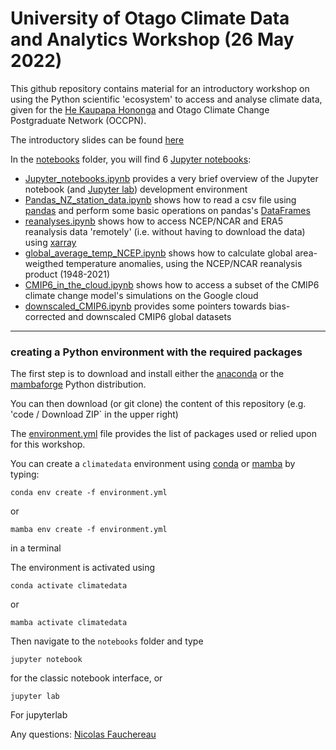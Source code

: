 # University of Otago Climate Data and Analytics Workshop (26 May 2022)

This github repository contains material for an introductory workshop on using 
the Python scientific 'ecosystem' to access and analyse climate data, given for the 
[He Kaupapa Hononga](https://www.otago.ac.nz/he-kaupapa-hononga/index.html) and Otago Climate Change Postgraduate Network (OCCPN). 

The introductory slides can be found [here](https://github.com/nicolasfauchereau/climate_data_analytics/blob/main/slides/climate_data_workshop.pdf) 

In the [notebooks](https://github.com/nicolasfauchereau/climate_data_analytics/tree/main/notebooks) folder, you will find 6 [Jupyter notebooks](https://jupyter.org/): 

- [Jupyter_notebooks.ipynb](https://github.com/nicolasfauchereau/climate_data_analytics/blob/main/notebooks/Jupyter_notebooks.ipynb) provides a very brief overview of the Jupyter notebook (and [Jupyter lab](https://jupyter.org/)) development environment  
- [Pandas_NZ_station_data.ipynb](https://github.com/nicolasfauchereau/climate_data_analytics/blob/main/notebooks/Pandas_NZ_station_data.ipynb)   shows how to read a csv file using [pandas](https://pandas.pydata.org/) and perform some basic operations on pandas's [DataFrames](https://pandas.pydata.org/docs/reference/api/pandas.DataFrame.html)  
- [reanalyses.ipynb](https://github.com/nicolasfauchereau/climate_data_analytics/blob/main/notebooks/reanalyses.ipynb) shows how to access NCEP/NCAR and ERA5 reanalysis data 'remotely' (i.e. without having to download the data) using [xarray](http://www.xarray.pydata.org)  
- [global_average_temp_NCEP.ipynb](https://github.com/nicolasfauchereau/climate_data_analytics/blob/main/notebooks/global_average_temp_NCEP.ipynb) shows how to calculate global area-weigthed temperature anomalies, using the NCEP/NCAR reanalysis product (1948-2021)  
- [CMIP6_in_the_cloud.ipynb](https://github.com/nicolasfauchereau/climate_data_analytics/blob/main/notebooks/CMIP6_in_the_cloud.ipynb) shows how to access a subset of the CMIP6 climate change model's simulations on the Google cloud  
- [downscaled_CMIP6.ipynb](https://github.com/nicolasfauchereau/climate_data_analytics/blob/main/notebooks/downscaled_CMIP6.ipynb) provides some pointers towards bias-corrected and downscaled CMIP6 global datasets  

---- 
### creating a Python environment with the required packages 

The first step is to download and install either the [anaconda](https://www.anaconda.com/) or the [mambaforge](https://github.com/conda-forge/miniforge#mambaforge) Python distribution.

You can then download (or git clone) the content of this repository (e.g. 'code / Download ZIP` in the upper right)

The [environment.yml](https://github.com/nicolasfauchereau/climate_data_analytics/blob/main/notebooks/Pandas_NZ_station_data.ipynb) file provides the list of packages used or relied upon for this workshop. 

You can create a `climatedata` environment using [conda](https://docs.conda.io/en/latest/) or [mamba](https://mamba.readthedocs.io/en/latest/) by typing: 

```
conda env create -f environment.yml
```

or 

```
mamba env create -f environment.yml​
```

in a terminal 

The environment is activated using  

```
conda activate climatedata
```

or 

```
mamba activate climatedata 
```

Then navigate to the `notebooks` folder and type 


```
jupyter notebook
```

for the classic notebook interface, or 

```
jupyter lab
```

For jupyterlab 


Any questions: [Nicolas Fauchereau](mailto:Nicolas.Fauchereau@niwa.co.nz)
